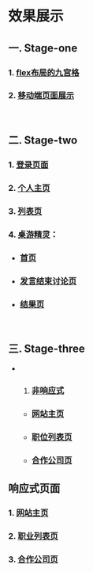 # 效果展示

## 一. Stage-one
### 1. [flex布局的九宫格](http://www.xxblog.site/itxiuzhen/cssXZ/Stage-one/jiugongge.html)
### 2. [移动端页面展示](http://www.xxblog.site/itxiuzhen/cssXZ/Stage-one/yidongduan/yidongduan.html)
<br>

## 二. Stage-two
### 1. [登录页面](http://www.xxblog.site/itxiuzhen/cssXZ/Stage-two/denglu/denglu.html)
### 2. [个人主页](http://www.xxblog.site/itxiuzhen/cssXZ/Stage-two/mypage/mypage.html)
### 3. [列表页](http://www.xxblog.site/itxiuzhen/cssXZ/Stage-two/mylist/mylist.html)
### 4. [桌游精灵]()：
- ### [首页](http://www.xxblog.site/itxiuzhen/cssXZ/Stage-two/gamejingling/index.html)
- ### [发言结束讨论页](http://www.xxblog.site/itxiuzhen/cssXZ/Stage-two/gamejingling/discover.html)
- ### [结果页](http://www.xxblog.site/itxiuzhen/cssXZ/Stage-two/gamejingling/result.html)
<br>
 
 
## 三. Stage-three
- 1. ### [非响应式]()
    - ### [网站主页](http://www.xxblog.site/itxiuzhen/cssXZ/Stage-three/no-responsive/jinengshu.html)
    - ### [职位列表页](http://www.xxblog.site/itxiuzhen/cssXZ/Stage-three/no-responsive/zhiyeliebiao2.html)
    - ### [合作公司页](http://www.xxblog.site/itxiuzhen/cssXZ/Stage-three/no-responsive/companylist.html)
## 响应式页面
### 1. [网站主页](http://www.xxblog.site/itxiuzhen/cssXZ/Stage-three/responsive/jinengshu.html)
### 2. [职业列表页](http://www.xxblog.site/itxiuzhen/cssXZ/Stage-three/responsive/zhiyeliebiao2.html)
### 3. [合作公司页](http://www.xxblog.site/itxiuzhen/cssXZ/Stage-three/responsive/companylist.html)